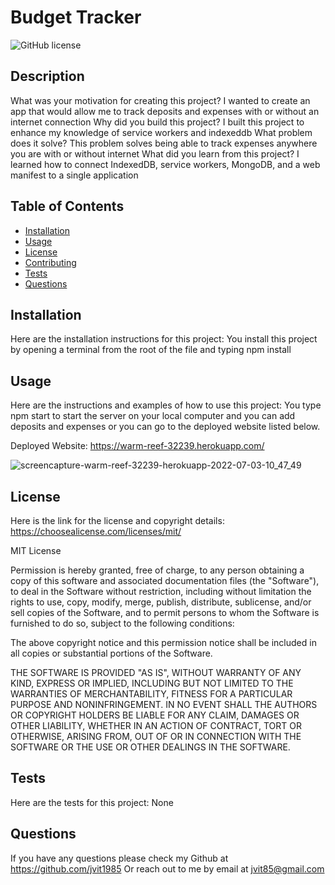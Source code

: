   # Budget Tracker
  
  ![GitHub license](https://img.shields.io/badge/license-MIT-blue.svg)
  
  
  ## Description
  What was your motivation for creating this project? I wanted to create an app that would allow me to track deposits and expenses with or without an internet           connection
  Why did you build this project? I built this project to enhance my knowledge of service workers and indexeddb
  What problem does it solve? This problem solves being able to track expenses anywhere you are with or without internet
  What did you learn from this project? I learned how to connect IndexedDB, service workers, MongoDB, and a web manifest to a single application
  
  ## Table of Contents
  - [Installation](#installation)
  - [Usage](#usage)
  - [License](#license)
  - [Contributing](#contributing)
  - [Tests](#tests)
  - [Questions](#questions)

  ## Installation
  Here are the installation instructions for this project:
  You install this project by opening a terminal from the root of the file and typing npm install
  

  ## Usage
  Here are the instructions and examples of how to use this project:
  You type npm start to start the server on your local computer and you can add deposits and expenses or you can go to the deployed website listed below.

  Deployed Website: https://warm-reef-32239.herokuapp.com/
  
  ![screencapture-warm-reef-32239-herokuapp-2022-07-03-10_47_49](https://user-images.githubusercontent.com/54601156/177047211-d06a44c0-d4f1-4e92-9bc6-cc735fc7657d.jpg)


  
  ## License
  Here is the link for the license and copyright details: https://choosealicense.com/licenses/mit/
    
  
  MIT License
          
  Permission is hereby granted, free of charge, to any person obtaining a copy
  of this software and associated documentation files (the "Software"), to deal
  in the Software without restriction, including without limitation the rights
  to use, copy, modify, merge, publish, distribute, sublicense, and/or sell
  copies of the Software, and to permit persons to whom the Software is
  furnished to do so, subject to the following conditions:
          
  The above copyright notice and this permission notice shall be included in all
  copies or substantial portions of the Software.
          
  THE SOFTWARE IS PROVIDED "AS IS", WITHOUT WARRANTY OF ANY KIND, EXPRESS OR
  IMPLIED, INCLUDING BUT NOT LIMITED TO THE WARRANTIES OF MERCHANTABILITY,
  FITNESS FOR A PARTICULAR PURPOSE AND NONINFRINGEMENT. IN NO EVENT SHALL THE
  AUTHORS OR COPYRIGHT HOLDERS BE LIABLE FOR ANY CLAIM, DAMAGES OR OTHER
  LIABILITY, WHETHER IN AN ACTION OF CONTRACT, TORT OR OTHERWISE, ARISING FROM,
  OUT OF OR IN CONNECTION WITH THE SOFTWARE OR THE USE OR OTHER DEALINGS IN THE
  SOFTWARE.
    
  
  

  ## Tests
  Here are the tests for this project:
  None
  

  ## Questions
  If you have any questions please check my Github at https://github.com/jvit1985
  Or reach out to me by email at jvit85@gmail.com
